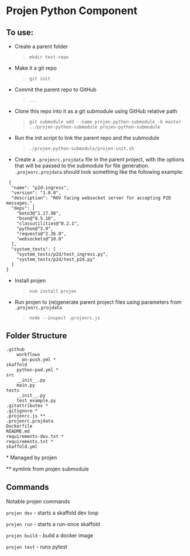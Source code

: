 # Projen Python Component

## To use:
- Create a parent folder
  > `mkdir test-repo`
- Make it a git repo
  > `git init`
- Commit the parent repo to GitHub
  > `...`
- Clone this repo into it as a git submodule using GitHub relative path
  > `git submodule add --name projen-python-submodule -b master ../projen-python-submodule projen-python-submodule`
- Run the init script to link the parent repo and the submodule
  > `./projen-python-submodule/projen-init.sh`
- Create a `.projenrc.projdata` file in the parent project, with the options that will be passed to the submodule
  for file generation. `.projenrc.projdata` should look something like the following example:
```
 {
  "name": "p2d-ingress",
  "version": "1.0.0",
  "description": "ROV facing websocket server for accepting P2D messages.",
  "deps": [
    "boto3@^1.17.98",
    "bson@^0.5.10",
    "classutilities@^0.2.1",
    "python@^3.9",
    "requests@^2.26.0",
    "websockets@^10.0"
  ],
  "system_tests": [
    "system_tests/p2d/test_ingress.py",
    "system_tests/p2d/test_p2d.py"
  ]
}
```
- Install projen
  > `nvm install projen`
- Run projen to (re)generate parent project files using parameters from `.projenrc.projdata`
  > `node --inspect .projenrc.js`


## Folder Structure
```
.github
    workflows
      on-push.yml *
skaffold
    python-pod.yml *
src
    __init__.py
    main.py
tests
    __init__.py
    test_example.py
.gitattributes *
.gitignore *
.projenrc.js **
.projenrc.projdata
Dockerfile
README.md
requirements-dev.txt *
requirements.txt *
skaffold.yml
```
\*  Managed by projen

\*\* symlink from projen submodule


## Commands
Notable projen commands

`projen dev` - starts a skaffold dev loop

`projen run` - starts a run-once skaffold

`projen build` - build a docker image

`projen test` - runs pytest
